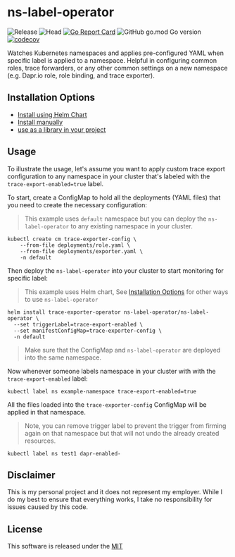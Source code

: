 # ns-label-operator

![Release](https://github.com/mchmarny/ns-label-operator/workflows/Release/badge.svg) ![Head](https://github.com/mchmarny/ns-label-operator/workflows/Test/badge.svg) [![Go Report Card](https://goreportcard.com/badge/github.com/mchmarny/ns-label-operator)](https://goreportcard.com/report/github.com/mchmarny/ns-label-operator) ![GitHub go.mod Go version](https://img.shields.io/github/go-mod/go-version/mchmarny/ns-label-operator) [![codecov](https://codecov.io/gh/mchmarny/ns-label-operator/branch/main/graph/badge.svg?token=COOCQF289Q)](https://codecov.io/gh/mchmarny/ns-label-operator)

Watches Kubernetes namespaces and applies pre-configured YAML when specific label is applied to a namespace. Helpful in configuring common roles, trace forwarders, or any other common settings on a new namespace (e.g. Dapr.io role, role binding, and trace exporter).

## Installation Options

* [Install using Helm Chart](./chart)
* [Install manually](./MANUAL.md)
* [use as a library in your project](./LIBRARY.md)

## Usage

To illustrate the usage, let's assume you want to apply custom trace export configuration to any namespace in your cluster that's labeled with the `trace-export-enabled=true` label. 

To start, create a ConfigMap to hold all the deployments (YAML files) that you need to create the necessary configuration:

> This example uses `default` namespace but you can deploy the `ns-label-operator` to any existing namespace in your cluster.

```shell
kubectl create cm trace-exporter-config \
    --from-file deployments/role.yaml \
    --from-file deployments/exporter.yaml \
    -n default
```

Then deploy the `ns-label-operator` into your cluster to start monitoring for specific label:

> This example uses Helm chart, See [Installation Options](#installation-options) for other ways to use `ns-label-operator`

```shell
helm install trace-exporter-operator ns-label-operator/ns-label-operator \
  --set triggerLabel=trace-export-enabled \
  --set manifestConfigMap=trace-exporter-config \
  -n default
```

> Make sure that the ConfigMap and `ns-label-operator` are deployed into the same namespace.

Now whenever someone labels namespace in your cluster with with the `trace-export-enabled` label: 

```shell
kubectl label ns example-namespace trace-export-enabled=true
```

All the files loaded into the `trace-exporter-config` ConfigMap will be applied in that namespace.


> Note, you can remove trigger label to prevent the trigger from firming again on that namespace but that will not undo the already created resources.

```shell
kubectl label ns test1 dapr-enabled-
```


## Disclaimer

This is my personal project and it does not represent my employer. While I do my best to ensure that everything works, I take no responsibility for issues caused by this code.

## License

This software is released under the [MIT](./LICENSE)
